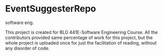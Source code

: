 # EventSuggesterRepo
software eng.

This project is created for BLG 441E-Software Engineering Course. All the contributors provided same percentage of work for this project, 
but the whole project is uploaded once for just the facilitation of reading, without any disorder of code.
